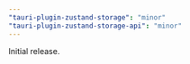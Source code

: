 ```yaml
---
"tauri-plugin-zustand-storage": "minor"
"tauri-plugin-zustand-storage-api": "minor"
---
```


Initial release.
